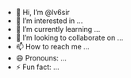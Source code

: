 - 👋 Hi, I’m @lv6sir
- 👀 I’m interested in ...
- 🌱 I’m currently learning ...
- 💞️ I’m looking to collaborate on ...
- 📫 How to reach me ...
- 😄 Pronouns: ...
- ⚡ Fun fact: ...

<!---
lv6sir/lv6sir is a ✨ special ✨ repository because its `README.md` (this file) appears on your GitHub profile.
You can click the Preview link to take a look at your changes.
--->
